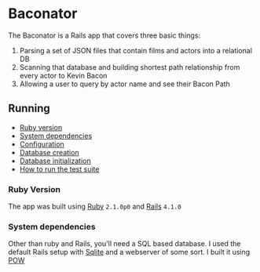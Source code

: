 # Baconator

The Baconator is a Rails app that covers three basic things:

  1. Parsing a set of JSON files that contain films and actors into a
     relational DB
  2. Scanning that database and building shortest path relationship from
     every actor to Kevin Bacon
  3. Allowing a user to query by actor name and see their Bacon Path

## Running

  * [Ruby version](#ruby-version)
  * [System dependencies](#system-dependencies)
  * [Configuration](#configuration)
  * [Database creation](#database-creation)
  * [Database initialization](#database-initialization)
  * [How to run the test suite](#how-to-run-the-test-suite)

### Ruby Version

The app was built using [Ruby](https://www.ruby-lang.org/en/) `2.1.0p0` and [Rails](http://rubyonrails.org/) `4.1.0`

### System dependencies

Other than ruby and Rails, you'll need a SQL based database. I used the
default Rails setup with [Sqlite](https://sqlite.org/) and a webserver
of some sort. I built it using [POW](http://pow.cx/)

